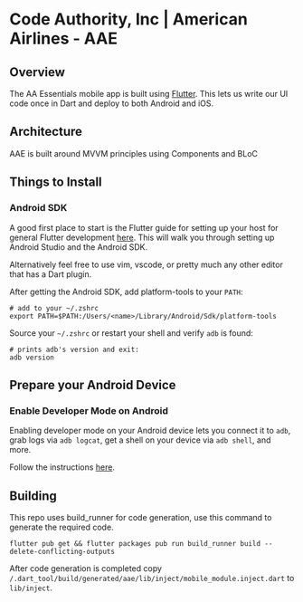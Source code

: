 # Code Authority, Inc | American Airlines - AAE

## Overview
The AA Essentials mobile app is built using [Flutter](http://flutter.dev/). This lets us
write our UI code once in Dart and deploy to both Android and iOS.

## Architecture
AAE is built around MVVM principles using Components and BLoC

## Things to Install

### Android SDK

A good first place to start is the Flutter guide for setting up your host
for general Flutter development [here](https://flutter.dev/docs/get-started/install). This
will walk you through setting up Android Studio and the Android SDK.

Alternatively feel free to use vim, vscode, or pretty much any other editor that has a Dart plugin.

After getting the Android SDK, add platform-tools to your `PATH`:

```shell
# add to your ~/.zshrc
export PATH=$PATH:/Users/<name>/Library/Android/Sdk/platform-tools
```

Source your `~/.zshrc` or restart your shell and verify `adb` is found:

```shell
# prints adb's version and exit:
adb version
```

## Prepare your Android Device

### Enable Developer Mode on Android

Enabling developer mode on your Android device lets you connect it to `adb`,
grab logs via `adb logcat`, get a shell on your device via `adb shell`, and
more.

Follow the instructions
[here](https://developer.android.com/studio/debug/dev-options).

## Building

This repo uses build_runner for code generation, use this command to generate the required code.

```shell
flutter pub get && flutter packages pub run build_runner build --delete-conflicting-outputs
```
After code generation is completed copy `/.dart_tool/build/generated/aae/lib/inject/mobile_module.inject.dart` to `lib/inject`.